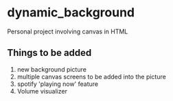 # dynamic_background
Personal project involving canvas in HTML

## Things to be added
1. new background picture 
2. multiple canvas screens to be added into the picture
3. spotify 'playing now' feature
4. Volume visualizer
